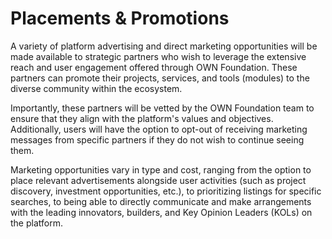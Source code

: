 # Placements & Promotions

A variety of platform advertising and direct marketing opportunities will be made available to strategic partners who wish to leverage the extensive reach and user engagement offered through OWN Foundation. These partners can promote their projects, services, and tools (modules) to the diverse community within the ecosystem.

Importantly, these partners will be vetted by the OWN Foundation team to ensure that they align with the platform's values and objectives. Additionally, users will have the option to opt-out of receiving marketing messages from specific partners if they do not wish to continue seeing them.

Marketing opportunities vary in type and cost, ranging from the option to place relevant advertisements alongside user activities (such as project discovery, investment opportunities, etc.), to prioritizing listings for specific searches, to being able to directly communicate and make arrangements with the leading innovators, builders, and Key Opinion Leaders (KOLs) on the platform.
